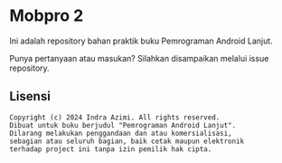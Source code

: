 # Mobpro 2

Ini adalah repository bahan praktik buku Pemrograman Android Lanjut.

Punya pertanyaan atau masukan? Silahkan disampaikan melalui issue repository.

## Lisensi
    Copyright (c) 2024 Indra Azimi. All rights reserved.
    Dibuat untuk buku berjudul "Pemrograman Android Lanjut".
    Dilarang melakukan penggandaan dan atau komersialisasi,
    sebagian atau seluruh bagian, baik cetak maupun elektronik
    terhadap project ini tanpa izin pemilik hak cipta.